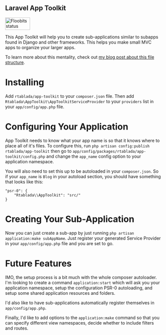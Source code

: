 Laravel App Toolkit
---

<a href="https://floobits.com/r/rtablada/app-toolkit/redirect">
  <img alt="Floobits status" width="80" height="40" src="https://floobits.com/r/rtablada/app-toolkit.png" />
</a>

This App Toolkit will help you to create sub-applications similar to subapps found in Django and other frameworks.
This helps you make small MVC apps to organize your larger apps.

To learn more about this mentality, check out [my blog post about this file structure](http://ryantablada.com/post/juggling-larger-laravel-applications).

Installing
===

Add `rtablada/app-toolkit` to your `composer.json` file.
Then add `Rtablada\AppToolkit\AppToolkitServiceProvider` to your `providers` list in your `app/config/app.php` file.

Configuring Your Application
===

App Toolkit needs to know what your app name is so that it knows where to place all of it's files.
To configure this, run `php artisan config:publish rtablada/app-toolkit` then go to `app/config/packages/rtablada/app-toolkit/config.php` and change the `app_name` config option to your application namespace.

You will also need to set this up to be autoloaded in your `composer.json`.
So if your `app_name` is `Blog` in your autoload section, you should have something that looks like this:

```
"psr-0": {
    "Rtablada\\AppToolkit": "src/"
}
```

Creating Your Sub-Application
===

Now you can just create a sub-app by just running `php artisan application:make subAppName`.
Just register your generated Service Provider in your `app/config/app.php` file and you are set to go.

Future Features
===

IMO, the setup process is a bit much with the whole composer autoloader.
I'm looking to create a command `application:start` which will ask you your application namespace, setup the configuration PSR-0 autoloading, and setup some shared application resources and folders.

I'd also like to have sub-applications automatically register themselves in `app/config/app.php`.

Finally, I'd like to add options to the `application:make` command so that you can specify different view namespaces, decide whether to include filters and routes.
